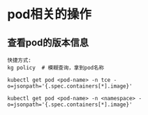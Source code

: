 # pod相关的操作

## 查看pod的版本信息
```text
快捷方式:
kg policy  # 模糊查询，拿到pod名称

kubectl get pod <pod-name> -n tce -o=jsonpath='{.spec.containers[*].image}'

kubectl get pod <pod-name> -n <namespace> -o=jsonpath='{.spec.containers[*].image}'
```